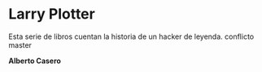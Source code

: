 # Larry Plotter

Esta serie de libros cuentan la historia de un hacker de leyenda.     conflicto master

**Alberto Casero**
